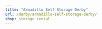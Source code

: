 ```yaml
---
title: "Armadillo Self Storage Derby"
url: /derby/armadillo-self-storage-derby/
shop: storage rental
---
```

